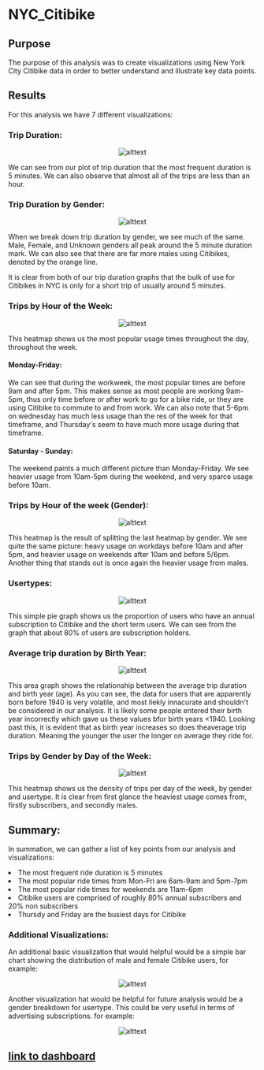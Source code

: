 # NYC_Citibike

## Purpose
The purpose of this analysis was to create visualizations using New York City Citibike data in order to better understand and illustrate key data points. 

## Results 

For this analysis we have 7 different visualizations:

### Trip Duration:

<p align="center"

![alttext](https://github.com/sd2wiebe/NYC_Citibike/blob/main/checkout%20time.png)

</p>

We can see from our plot of trip duration that the most frequent duration is 5 minutes. We can also observe that almost all of the trips are less than an hour. 

### Trip Duration by Gender:

<p align="center"

![alttext](https://github.com/sd2wiebe/NYC_Citibike/blob/main/checkout%20by%20gender.png)

</p>

When we break down trip duration by gender, we see much of the same. Male, Female, and Unknown genders all peak around the 5 minute duration mark. We can also see that there are far more males using Citibikes, denoted by the orange line.

It is clear from both of our trip duration graphs that the bulk of use for Citibikes in NYC is only for a short trip of usually around 5 minutes.

### Trips by Hour of the Week:

<p align="center"

![alttext](https://github.com/sd2wiebe/NYC_Citibike/blob/main/Trips%20by%20Weekday%20hour.png)

</p>

This heatmap shows us the most popular usage times throughout the day, throughout the week. 

#### Monday-Friday: 
We can see that during the workweek, the most popular times are before 9am and after 5pm. This makes sense as most people are working 9am-5pm, thus only time before or after work to go for a bike ride, or they are using Citibike to commute to and from work.
We can also note that 5-6pm on wednesday has much less usage than the res of the week for that timeframe, and Thursday's seem to have much more usage during that timeframe.
#### Saturday - Sunday:

The weekend paints a much different picture than Monday-Friday. We see heavier usage from 10am-5pm during the weekend, and very sparce usage before 10am.

### Trips by Hour of the week (Gender):
<p align="center"

![alttext](https://github.com/sd2wiebe/NYC_Citibike/blob/main/Trips%20by%20Weekday%20gender%20hour.png)

</p>

This heatmap is the result of splitting the last heatmap by gender. We see quite the same picture: heavy usage on workdays before 10am and after 5pm, and heavier usage on weekends after 10am and before 5/6pm. Another thing that stands out is once again the heavier usage from males.

### Usertypes:
<p align="center"

![alttext](https://github.com/sd2wiebe/NYC_Citibike/blob/main/short%20term%20vs%20annual%20subs.png)

</p>

This simple pie graph shows us the proportion of users who have an annual subscription to Citibike and the short term users. We can see from the graph that about 80% of users are subscription holders.

### Average trip duration by Birth Year:
<p align="center"

![alttext](https://github.com/sd2wiebe/NYC_Citibike/blob/main/average%20trip%20duration%20birth%20year.png)

</p>
This area graph shows the relationship between the average trip duration and birth year (age). As you can see, the data for users that are apparently born before 1940 is very volatile, and most liekly innacurate and shouldn't be considered in our analysis. It is likely some people entered their birth year incorrectly which gave us these values bfor birth years <1940. Looking past this, it is evident that as birth year increases so does theaverage trip duration. Meaning the younger the user the longer on average they ride for. 

### Trips by Gender by Day of the Week:
<p align="center"

![alttext](https://github.com/sd2wiebe/NYC_Citibike/blob/main/user%20type%20trips%20by%20gender%20weekday.png)

</p>

This heatmap shows us the density of trips per day of the week, by gender and usertype. It is clear from first glance the heaviest usage comes from, firstly subscribers, and secondly males. 

## Summary:
In summation, we can gather a list of key points from our analysis and visualizations:

<li> The most frequent ride duration is 5 minutes </li>
<li> The most popular ride times from Mon-Fri are 6am-9am and 5pm-7pm</li>
<li> The most popular ride times for weekends are 11am-6pm</li>
<li> Citibike users are comprised of roughly 80% annual subscribers and 20% non subscribers</li>
<li> Thursdy and Friday are the busiest days for Citibike</li>

### Additional Visualizations:

An additional basic visualization that would helpful would be a simple bar chart showing the distribution of male and female Citibike users, for example:

<p align="center"

![alttext](https://github.com/sd2wiebe/NYC_Citibike/blob/main/Gender%20Dist.png)

</p>


Another visualization hat would be helpful for future analysis would be a gender breakdown for usertype. This could be very useful in terms of advertising subscriptions.
for example: 
<p align="center"

![alttext](https://github.com/sd2wiebe/NYC_Citibike/blob/main/usertype%20by%20gender.png)
</p>

## [link to dashboard](https://public.tableau.com/app/profile/shawn.wiebe/viz/NYCCitibikeAnalysis_16230979095720/NYCCitibikeAnalysis)

